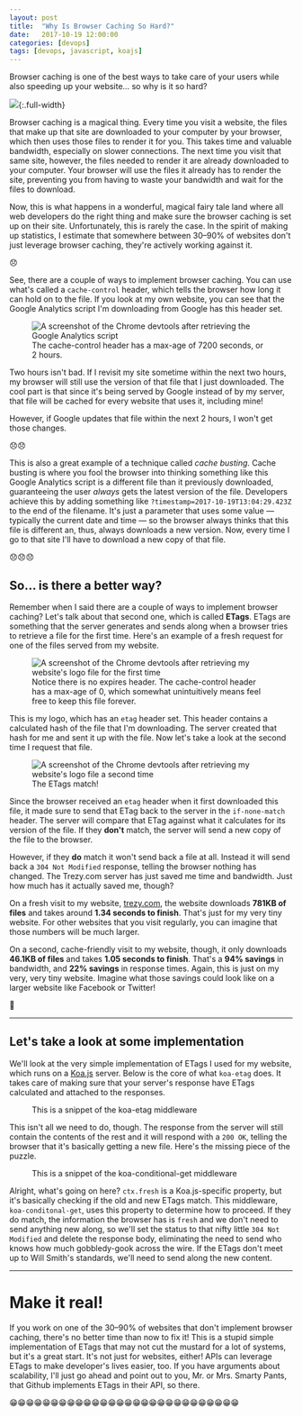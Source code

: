 ```yaml
---
layout: post
title:  "Why Is Browser Caching So Hard?"
date:   2017-10-19 12:00:00
categories: [devops]
tags: [devops, javascript, koajs]
---
```


Browser caching is one of the best ways to take care of your users while also speeding up your website… so why is it so hard?

![](https://trezy.sh/2bTVGV.jpg){:.full-width}

Browser caching is a magical thing. Every time you visit a website, the files that make up that site are downloaded to your computer by your browser, which then uses those files to render it for you. This takes time and valuable bandwidth, especially on slower connections. The next time you visit that same site, however, the files needed to render it are already downloaded to your computer. Your browser will use the files it already has to render the site, preventing you from having to waste your bandwidth and wait for the files to download.

Now, this is what happens in a wonderful, magical fairy tale land where all web developers do the right thing and make sure the browser caching is set up on their site. Unfortunately, this is rarely the case. In the spirit of making up statistics, I estimate that somewhere between 30–90% of websites don't just leverage browser caching, they're actively working against it.

😞

See, there are a couple of ways to implement browser caching. You can use what's called a `cache-control` header, which tells the browser how long it can hold on to the file. If you look at my own website, you can see that the Google Analytics script I'm downloading from Google has this header set.

<figure class="pull-left">
  <img src="https://trezy.sh/ZkPbR9.png" alt="A screenshot of the Chrome devtools after retrieving the Google Analytics script"/>

  <figcaption>The cache-control header has a max-age of 7200 seconds, or 2 hours.</figcaption>
</figure>

Two hours isn't bad. If I revisit my site sometime within the next two hours, my browser will still use the version of that file that I just downloaded. The cool part is that since it's being served by Google instead of by my server, that file will be cached for every website that uses it, including mine!

However, if Google updates that file within the next 2 hours, I won't get those changes.

😞😞

This is also a great example of a technique called *cache busting*. Cache busting is where you fool the browser into thinking something like this Google Analytics script is a different file than it previously downloaded, guaranteeing the user *always* gets the latest version of the file. Developers achieve this by adding something like `?timestamp=2017-10-19T13:04:29.423Z` to the end of the filename. It's just a parameter that uses some value — typically the current date and time — so the browser always thinks that this file is different an, thus, always downloads a new version. Now, every time I go to that site I'll have to download a new copy of that file.

😞😞😞

## So… is there a better way?

Remember when I said there are a couple of ways to implement browser caching? Let's talk about that second one, which is called **ETags**. ETags are something that the server generates and sends along when a browser tries to retrieve a file for the first time. Here's an example of a fresh request for one of the files served from my website.


<figure class="pull-left">
  <img src="https://trezy.sh/Z1A2Sll.png" alt="A screenshot of the Chrome devtools after retrieving my website's logo file for the first time"/>

  <figcaption>Notice there is no expires header. The cache-control header has a max-age of 0, which somewhat unintuitively means feel free to keep this file forever.</figcaption>
</figure>


This is my logo, which has an `etag` header set. This header contains a calculated hash of the file that I'm downloading. The server created that hash for me and sent it up with the file. Now let's take a look at the second time I request that file.

<figure class="pull-left">
  <img src="https://trezy.sh/Z1hc9e.png" alt="A screenshot of the Chrome devtools after retrieving my website's logo file a second time"/>

  <figcaption>The ETags match!</figcaption>
</figure>

Since the browser received an `etag` header when it first downloaded this file, it made sure to send that ETag back to the server in the `if-none-match` header. The server will compare that ETag against what it calculates for its version of the file. If they **don't** match, the server will send a new copy of the file to the browser.

However, if they **do** match it won't send back a file at all. Instead it will send back a `304 Not Modified` response, telling the browser nothing has changed. The Trezy.com server has just saved me time and bandwidth. Just how much has it actually saved me, though?

On a fresh visit to my website, [trezy.com](https://trezy.com), the website downloads **781KB of files** and takes around **1.34 seconds to finish**. That's just for my very tiny website. For other websites that you visit regularly, you can imagine that those numbers will be much larger.

On a second, cache-friendly visit to my website, though, it only downloads **46.1KB of files** and takes **1.05 seconds to finish**. That's a **94% savings** in bandwidth, and **22% savings** in response times. Again, this is just on my very, very tiny website. Imagine what those savings could look like on a larger website like Facebook or Twitter!

🤔

---

## Let's take a look at some implementation

We'll look at the very simple implementation of ETags I used for my website, which runs on a [Koa.js](https://koajs.com) server. Below is the core of what `koa-etag` does. It takes care of making sure that your server's response have ETags calculated and attached to the responses.

<figure>
  <script src="https://gist.github.com/trezy/86d22bfc3c7bc066b0e108e7796c8c15.js"></script>

  <figcaption>This is a snippet of the koa-etag middleware</figcaption>
</figure>

This isn't all we need to do, though. The response from the server will still contain the contents of the rest and it will respond with a `200 OK`, telling the browser that it's basically getting a new file. Here's the missing piece of the puzzle.

<figure class="pull-left">
  <script src="https://gist.github.com/trezy/53ef191784ab95808f95c0b6d219d7c0.js"></script>

  <figcaption>This is a snippet of the koa-conditional-get middleware</figcaption>
</figure>

Alright, what's going on here? `ctx.fresh` is a Koa.js-specific property, but it's basically checking if the old and new ETags match. This middleware, `koa-conditonal-get`, uses this property to determine how to proceed. If they do match, the information the browser has is `fresh` and we don't need to send anything new along, so we'll set the status to that nifty little `304 Not Modified` and delete the response body, eliminating the need to send who knows how much gobbledy-gook across the wire. If the ETags don't meet up to Will Smith's standards, we'll need to send along the new content.

---

# Make it real!

If you work on one of the 30–90% of websites that don't implement browser caching, there's no better time than now to fix it! This is a stupid simple implementation of ETags that may not cut the mustard for a lot of systems, but it's a great start. It's not just for websites, either! APIs can leverage ETags to make developer's lives easier, too. If you have arguments about scalability, I'll just go ahead and point out to you, Mr. or Mrs. Smarty Pants, that Github implements ETags in their API, so there.

😁😁😁😁😁😁😁😁😁😁😁😁😁😁😁😁😁😁😁😁😁😁😁😁😁😁😁😁

